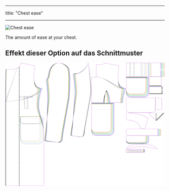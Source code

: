 - - -
title: "Chest ease"
- - -

![Chest ease](./chestease.svg)

The amount of ease at your chest.

## Effekt dieser Option auf das Schnittmuster

![This image shows the effect of this option by superimposing several variants that have a different value for this option](carlton_chestease_sample.svg "Effect of this option on the pattern")
